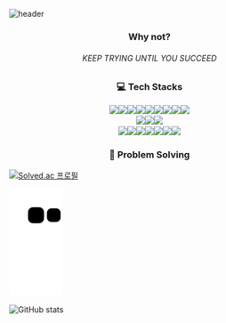 ![header](https://capsule-render.vercel.app/api?type=shark&color=0:bab6b6,25:ede8e8,50:fafafa,75:ede8e8,100:bab6b6&height=150&section=header&text=ChanBam's%20GitHub&&fontColor=3b6745&fontSize=70&animation=scaleIn)

<h3><center>Why not?</center></h3>

<h6><center>KEEP TRYING UNTIL YOU SUCCEED</center></h6>



<center><h3>💻️ Tech Stacks</h3></center>

<center><img src="https://img.shields.io/badge/HTML5-E34F26?style=flat-square&logo=HTML5&logoColor=white" /><img src="https://img.shields.io/badge/css3-2862E9?style=flat-square&logo=css3&logoColor=white" /><img src="https://img.shields.io/badge/JavaScript-F7E018?style=flat-square&logo=javascript&logoColor=white" /><img src="https://img.shields.io/badge/React-45CEF7?style=flat-square&logo=react&logoColor=white" /><img src="https://img.shields.io/badge/Next.js-000000?style=flat-square&logo=Next.js&logoColor=white" /><img src="https://img.shields.io/badge/Vue.js-00BB7C?style=flat-square&logo=Vue.js&logoColor=white" /><img src="https://img.shields.io/badge/TypeScript-2D79C7?style=flat-square&logo=Typescript&logoColor=white" /><img src="https://img.shields.io/badge/npm-C93739?style=flat-square&logo=npm&logoColor=white" /><img src="https://img.shields.io/badge/BABEL-F1CC02?style=flat-square&logo=babel&logoColor=white" /></center>

<center><img src="https://img.shields.io/badge/python-306794?style=flat-square&logo=python&logoColor=white" /><img src="https://img.shields.io/badge/django-092D1F?style=flat-square&logo=django&logoColor=white" /><img src="https://img.shields.io/badge/C-2B2151?style=flat-square&logo=c&logoColor=white" /></center>

<center><img src="https://img.shields.io/badge/GitHub-0F1012?style=flat-square&logo=github&logoColor=white" /><img src="https://img.shields.io/badge/GitLab-34156E?style=flat-square&logo=gitlab&logoColor=white" /><img src="https://img.shields.io/badge/Jira-006EE8?style=flat-square&logo=Jira&logoColor=white" /><img src="https://img.shields.io/badge/Mattermost-196BD7?style=flat-square&logo=mattermost&logoColor=white" /><img src="https://img.shields.io/badge/Notion-000000?style=flat-square&logo=notion&logoColor=white" /><img src="https://img.shields.io/badge/Postman-FF6C37?style=flat-square&logo=postman&logoColor=white" /><img src="https://img.shields.io/badge/ngrok-DD4814?style=flat-square&logo=ngrok&logoColor=white" /></center>



<h3><center>🧮 Problem Solving</center></h3>

[![Solved.ac
프로필](http://mazassumnida.wtf/api/mini/generate_badge?boj=chanbam)](https://solved.ac/chanbam)



![snake gif](https://github.com/chan-bam/chan-bam/blob/output/github-contribution-grid-snake.svg)

![GitHub stats](https://github-readme-stats.vercel.app/api?username=chan-bam&title_color=3b6745&show_icons=true&icon_color=3b6745&hide_border=true&border_radius=10&bg_color=90,ede8e8,fafafa,ede8e8)

